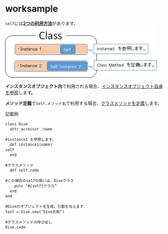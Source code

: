# worksample
`self`には<u>**2つの利用方法**</u>があります。
[![Selfの使い方](https://github.com/tk-sugiyama/worksample/raw/master/img/Self.png)](https://github.com/tk-sugiyama/worksample/blob/master/img/Self.png)

**インスタンスオブジェクト内**で利用される場合、<u>インスタンスオブジェクト自身を参照</u>します。

**メソッド定義**で`Self.メソッド名`で利用する場合、<u>クラスメソッドを定義</u>します。　　

記載例 

```
class Dive
  attr_accessor :name

#instance1 を参照します。
  def instance1(name)
self　　
  end
  
#クラスメソッド
  def self.code
  
#この場合のselfの扱いは、Diveクラス
    puts "#{self}クラス"
  end
end

#Diveのオブジェクトを生成。引数を与えます
test = Dive.new("Dive太郎")

#クラスメソッドの呼び出し
Dive.code
```



